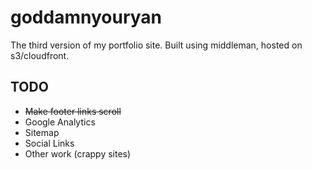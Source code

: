 # goddamnyouryan
The third version of my portfolio site. Built using middleman, hosted on s3/cloudfront.

## TODO
- ~~Make footer links scroll~~
- Google Analytics
- Sitemap
- Social Links
- Other work (crappy sites)
